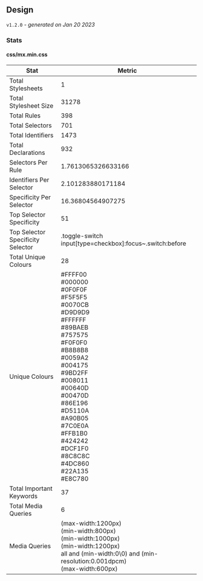 ## Design
`v1.2.0` - *generated on Jan 20 2023*
### Stats
#### css/mx.min.css
|Stat|Metric|
|---|---|
|Total Stylesheets|1|
|Total Stylesheet Size|31278|
|Total Rules|398|
|Total Selectors|701|
|Total Identifiers|1473|
|Total Declarations|932|
|Selectors Per Rule|1.7613065326633166|
|Identifiers Per Selector|2.101283880171184|
|Specificity Per Selector|16.36804564907275|
|Top Selector Specificity|51|
|Top Selector Specificity Selector|.toggle-switch input[type=checkbox]:focus~.switch:before|
|Total Unique Colours|28|
|Unique Colours|#FFFF00<br/>#000000<br/>#0F0F0F<br/>#F5F5F5<br/>#0070CB<br/>#D9D9D9<br/>#FFFFFF<br/>#89BAEB<br/>#757575<br/>#F0F0F0<br/>#B8B8B8<br/>#0059A2<br/>#004175<br/>#9BD2FF<br/>#008011<br/>#00640D<br/>#00470D<br/>#86E196<br/>#D5110A<br/>#A90B05<br/>#7C0E0A<br/>#FFB1B0<br/>#424242<br/>#DCF1F0<br/>#8C8C8C<br/>#4DC860<br/>#22A135<br/>#E8C780|
|Total Important Keywords|37|
|Total Media Queries|6|
|Media Queries|(max-width:1200px)<br/>(min-width:800px)<br/>(min-width:1000px)<br/>(min-width:1200px)<br/>all and (min-width:0\0) and (min-resolution:0.001dpcm)<br/>(max-width:600px)|